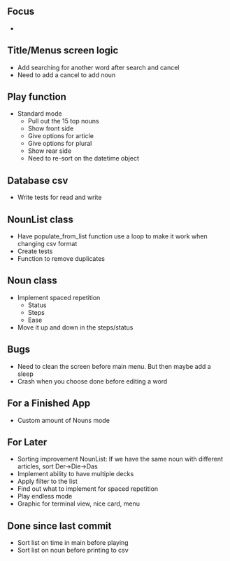 ## Focus
- 
    

## Title/Menus screen logic
- Add searching for another word after search and cancel
- Need to add a cancel to add noun

## Play function
- Standard mode
    - Pull out the 15 top nouns
    - Show front side
    - Give options for article
    - Give options for plural
    - Show rear side
    - Need to re-sort on the datetime object

## Database csv 
- Write tests for read and write

## NounList class
- Have populate_from_list function use a loop to make it work when changing csv format
- Create tests
- Function to remove duplicates

## Noun class
- Implement spaced repetition
    - Status
    - Steps
    - Ease
- Move it up and down in the steps/status

## Bugs
- Need to clean the screen before main menu. But then maybe add a sleep
- Crash when you choose done before editing a word

## For a Finished App
- Custom amount of Nouns mode

## For Later
- Sorting improvement NounList: If we have the same noun with different articles, sort Der->Die->Das
- Implement ability to have multiple decks
- Apply filter to the list
- Find out what to implement for spaced repetition
- Play endless mode
- Graphic for terminal view, nice card, menu

## Done since last commit
- Sort list on time in main before playing
- Sort list on noun before printing to csv